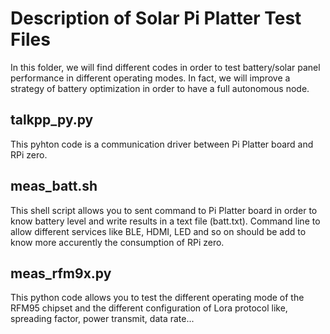 # Description of Solar Pi Platter Test Files
In this folder, we will find different codes in order to test battery/solar panel performance in different operating modes. In fact, we will improve a strategy of battery optimization in order to have a full autonomous node.

## talkpp_py.py
This pyhton code is a communication driver between Pi Platter board and RPi zero.

## meas_batt.sh
This shell script allows you to sent command to Pi Platter board in order to know battery level and write results in a text file (batt.txt). Command line to allow different services like BLE, HDMI, LED and so on should be add to know more accurently the consumption of RPi zero.

## meas_rfm9x.py
This python code allows you to test the different operating mode of the RFM95 chipset and the different configuration of Lora protocol like, spreading factor, power transmit, data rate...
